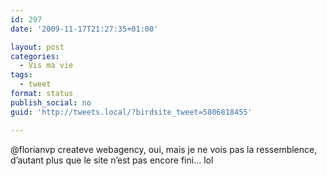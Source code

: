 ```yaml
---
id: 297
date: '2009-11-17T21:27:35+01:00'

layout: post
categories:
  - Vis ma vie
tags:
  - tweet
format: status
publish_social: no
guid: 'http://tweets.local/?birdsite_tweet=5806818455'

---
```


@florianvp createve webagency, oui, mais je ne vois pas la ressemblence, d’autant plus que le site n’est pas encore fini… lol